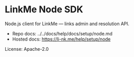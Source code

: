 # LinkMe Node SDK

Node.js client for LinkMe — links admin and resolution API.

- Repo docs: ../../docs/help/docs/setup/node.md
- Hosted docs: https://li-nk.me/help/setup/node

License: Apache-2.0
